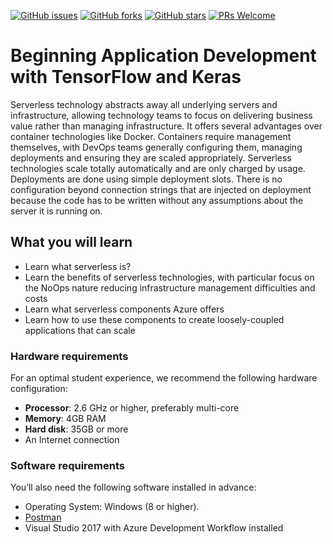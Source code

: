 [![GitHub issues](https://img.shields.io/github/issues/TrainingByPackt/Beginning-Serverless-Architectures-with-Microsoft-Azure.svg)](https://github.com/TrainingByPackt/Beginning-Serverless-Architectures-with-Microsoft-Azure/issues)
[![GitHub forks](https://img.shields.io/github/forks/TrainingByPackt/Beginning-Serverless-Architectures-with-Microsoft-Azure.svg)](https://github.com/TrainingByPackt/Beginning-Serverless-Architectures-with-Microsoft-Azure/network)
[![GitHub stars](https://img.shields.io/github/stars/TrainingByPackt/Beginning-Serverless-Architectures-with-Microsoft-Azure.svg)](https://github.com/TrainingByPackt/Beginning-Serverless-Architectures-with-Microsoft-Azure/stargazers)
[![PRs Welcome](https://img.shields.io/badge/PRs-welcome-brightgreen.svg)](https://github.com/TrainingByPackt/Beginning-Serverless-Architectures-with-Microsoft-Azure/pulls)



# Beginning Application Development with TensorFlow and Keras
Serverless technology abstracts away all underlying servers and infrastructure, allowing technology teams to focus on delivering business value rather than managing infrastructure. It offers several advantages over container technologies like Docker. Containers require management themselves, with DevOps teams generally configuring them, managing deployments and ensuring they are scaled appropriately. Serverless technologies scale totally automatically and are only charged by usage. Deployments are done using simple deployment slots. There is no configuration beyond connection strings that are injected on deployment because the code has to be written without any assumptions about the server it is running on.


## What you will learn
* Learn what serverless is?
* Learn the benefits of serverless technologies, with particular focus on the NoOps nature reducing infrastructure management difficulties and costs
* Learn what serverless components Azure offers
* Learn how to use these components to create loosely-coupled applications that can scale


### Hardware requirements
For an optimal student experience, we recommend the following hardware configuration:
* **Processor**: 2.6 GHz or higher, preferably multi-core
* **Memory**: 4GB RAM
* **Hard disk**: 35GB or more
* An Internet connection



### Software requirements
You’ll also need the following software installed in advance:
* Operating System: Windows (8 or higher).
* [Postman](www.getpostman.com)
* Visual Studio 2017 with Azure Development Workflow installed




